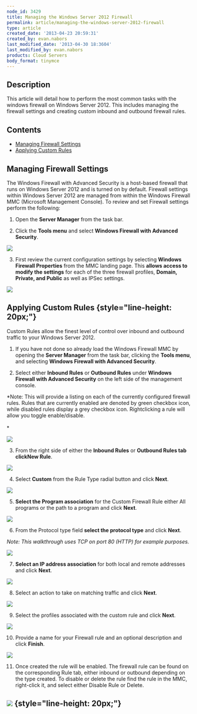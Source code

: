 ```yaml
---
node_id: 3429
title: Managing the Windows Server 2012 Firewall
permalink: article/managing-the-windows-server-2012-firewall
type: article
created_date: '2013-04-23 20:59:31'
created_by: evan.nabors
last_modified_date: '2013-04-30 18:3604'
last_modified_by: evan.nabors
products: Cloud Servers
body_format: tinymce
---
```


 Description
------------

This article will detail how to perform the most common tasks with the
windows firewall on Windows Server 2012. This includes managing the
firewall settings and creating custom inbound and outbound firewall
rules.

Contents
--------

-   [Managing Firewall Settings](#manage)
-   [Applying Custom Rules](#custom)

Managing Firewall Settings
--------------------------

The Windows Firewall with Advanced Security is a host-based firewall
that runs on Windows Server 2012 and is turned on by default. Firewall
settings within Windows Server 2012 are managed from within the Windows
Firewall MMC (Microsoft Management Console). To review and set Firewall
settings perform the following:

1. Open the **Server Manager** from the task bar.

2. Click the **Tools menu** and select **Windows Firewall with Advanced
Security**.

![](/knowledge_center/sites/default/files/field/image/firewall.png)

3. First review the current configuration settings by selecting
**Windows Firewall Properties** from the MMC landing page. This **allows
access to modify the settings** for each of the three firewall profiles,
**Domain, Private, and Public** as well as IPSec settings.

![](/knowledge_center/sites/default/files/field/image/firewall_properties.png)

Applying Custom Rules {style="line-height: 20px;"}
---------------------

Custom Rules allow the finest level of control over inbound and outbound
traffic to your Windows Server 2012.

1. If you have not done so already load the Windows Firewall MMC by
opening the **Server Manager** from the task bar, clicking the **Tools
menu**, and selecting **Windows Firewall with Advanced Security**.

2. Select either **Inbound Rules** or **Outbound Rules** under
**Windows Firewall with Advanced Security** on the left side of the
management console. 

*Note: This will provide a listing on each of the currently configured
firewall rules. Rules that are currently enabled are denoted by green
checkbox icon, while disabled rules display a grey checkbox icon.
Rightclicking a rule will allow you toggle enable/disable.\
\
*

*![](/knowledge_center/sites/default/files/field/image/enable_disable.png)*

3. From the right side of either the **Inbound Rules** or **Outbound
Rules **tab click**New Rule**.

![](/knowledge_center/sites/default/files/field/image/new_rule.png)

4. Select **Custom** from the Rule Type radial button and click
**Next**.

![](/knowledge_center/sites/default/files/field/image/rule_type.png)

5. **Select the Program association** for the Custom Firewall Rule
either All programs or the path to a program and click **Next**.

![](/knowledge_center/sites/default/files/field/image/rule_program.png)

6. From the Protocol type field **select the protocol type** and click
**Next**.

*Note: This walkthrough uses TCP on port 80 (HTTP) for example
purposes.*

![](/knowledge_center/sites/default/files/field/image/rule_protocol.png)

7. **Select an IP address association** for both local and remote
addresses and click **Next**.

![](/knowledge_center/sites/default/files/field/image/rule_scope.png)

8. Select an action to take on matching traffic and click **Next**.

![](/knowledge_center/sites/default/files/field/image/rule_action.png)

9. Select the profiles associated with the custom rule and click
**Next**.

![](/knowledge_center/sites/default/files/field/image/rule_profile.png)

10. Provide a name for your Firewall rule and an optional description
and click **Finish**.

![](/knowledge_center/sites/default/files/field/image/rule_name.png)

11. Once created the rule will be enabled. The firewall rule can be
found on the corresponding Rule tab, either inbound or outbound
depending on the type created. To disable or delete the rule find the
rule in the MMC, right-click it, and select either Disable Rule or
Delete.

![](/knowledge_center/sites/default/files/field/image/custom_disable.png) {style="line-height: 20px;"}
-------------------------------------------------------------------------

